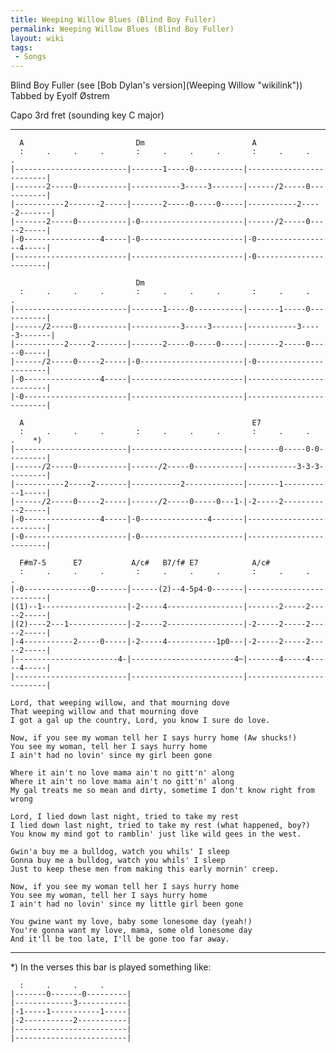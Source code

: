 ```yaml
---
title: Weeping Willow Blues (Blind Boy Fuller)
permalink: Weeping Willow Blues (Blind Boy Fuller)
layout: wiki
tags:
 - Songs
---
```


Blind Boy Fuller (see [Bob Dylan's
version](Weeping Willow "wikilink"))  
Tabbed by Eyolf Østrem

Capo 3rd fret (sounding key C major)

* * * * *

      A                         Dm                        A
      :     .     .     .       :     .     .     .       :     .     .     .
    |-------------------------|-------1-----0-----------|-------------------------|
    |-------2-----0-----------|-----------3-----3-------|------/2-----0-----------|
    |-----------2-------2-----|-------2-----0-----0-----|-----------2-----2-------|
    |-------2-----0-----------|-0-----------------------|------/2-----0-----2-----|
    |-0-----------------4-----|-0-----------------------|-0-----------------4-----|
    |-------------------------|-------------------------|-0-----------------------|

                                Dm
      :     .     .     .       :     .     .     .       :     .     .     .
    |-------------------------|-------1-----0-----------|-------1-----0-----------|
    |------/2-----0-----------|-----------3-----3-------|-----------3-----3-------|
    |-----------2-----2-------|-------2-----0-----0-----|-------2-----0-----0-----|
    |------/2-----0-----2-----|-0-----------------------|-0-----------------------|
    |-0-----------------4-----|-------------------------|-------------------------|
    |-0-----------------------|-------------------------|-------------------------|

      A                                                   E7
      :     .     .     .       :     .     .     .       :     .     .     .    *)
    |-------------------------|-------------------------|-------0-----0-0---------|
    |------/2-----0-----------|------/2-----0-----------|-----------3-3-3---------|
    |-----------2-----2-------|-----------2-------------|-------1-----------1-----|
    |------/2-----0-----2-----|------/2-----0-----0---1-|-2-----2-----------2-----|
    |-0-----------------4-----|-0---------------4-------|-------------------------|
    |-0-----------------------|-0-----------------------|-------------------------|

      F#m7-5      E7           A/c#   B7/f# E7            A/c#
      :     .     .     .       :     .     .     .       :     .     .     .
    |-0---------------0-------|------(2)--4-5p4-0-------|-------------------------|
    |(1)--1-------------------|-2-----4-----------------|-------2-----2-----2-----|
    |(2)----2---1-------------|-2-----2-----------------|-2-----2-----2-----2-----|
    |-4-----------2-----0-----|-2-----4-----------1p0---|-2-----2-----2-----2-----|
    |-----------------------4-|-----------------------4~|-------4-----4-----4-----|
    |-------------------------|-------------------------|-------------------------|

    Lord, that weeping willow, and that mourning dove
    That weeping willow and that mourning dove
    I got a gal up the country, Lord, you know I sure do love.

    Now, if you see my woman tell her I says hurry home (Aw shucks!)
    You see my woman, tell her I says hurry home
    I ain't had no lovin' since my girl been gone

    Where it ain't no love mama ain't no gitt'n' along
    Where it ain't no love mama ain't no gitt'n' along
    My gal treats me so mean and dirty, sometime I don't know right from wrong

    Lord, I lied down last night, tried to take my rest
    I lied down last night, tried to take my rest (what happened, boy?)
    You know my mind got to ramblin' just like wild gees in the west.

    Gwin'a buy me a bulldog, watch you whils' I sleep
    Gonna buy me a bulldog, watch you whils' I sleep
    Just to keep these men from making this early mornin' creep.

    Now, if you see my woman tell her I says hurry home
    You see my woman, tell her I says hurry home
    I ain't had no lovin' since my little girl been gone

    You gwine want my love, baby some lonesome day (yeah!)
    You're gonna want my love, mama, some old lonesome day
    And it'll be too late, I'll be gone too far away.

* * * * *

\*) In the verses this bar is played something like:

      :     .     .     .
    |-------0-------0---------|
    |-------------3-----------|
    |-1-----1-----------1-----|
    |-2-----------2-----------|
    |-------------------------|
    |-------------------------|
